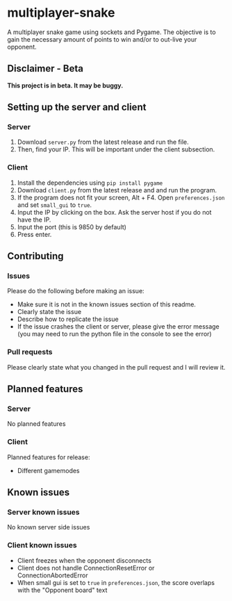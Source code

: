 # multiplayer-snake

A multiplayer snake game using sockets and Pygame. The objective is to gain the necessary amount of points to win and/or to out-live your opponent.

## Disclaimer - Beta

**This project is in beta. It may be buggy.**

## Setting up the server and client

### Server

1. Download `server.py` from the latest release and run the file. 
2. Then, find your IP. This will be important under the client subsection.

### Client

1. Install the dependencies using `pip install pygame`
2. Download `client.py` from the latest release and and run the program.
3. If the program does not fit your screen, Alt + F4. Open `preferences.json` and set `small_gui` to `true`.
3. Input the IP by clicking on the box. Ask the server host if you do not have the IP.
4. Input the port (this is 9850 by default)
5. Press enter.

## Contributing

### Issues

Please do the following before making an issue:
- Make sure it is not in the known issues section of this readme.
- Clearly state the issue
- Describe how to replicate the issue
- If the issue crashes the client or server, please give the error message (you may need to run the python file in the console to see the error)

### Pull requests

Please clearly state what you changed in the pull request and I will review it.

## Planned features

### Server

No planned features

### Client

Planned features for release:
- Different gamemodes

## Known issues

### Server known issues

No known server side issues

### Client known issues

- Client freezes when the opponent disconnects
- Client does not handle ConnectionResetError or ConnectionAbortedError
- When small gui is set to `true` in `preferences.json`, the score overlaps with the "Opponent board" text
